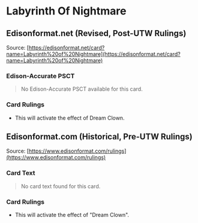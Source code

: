 # Labyrinth Of Nightmare

## Edisonformat.net (Revised, Post-UTW Rulings)

Source: [https://edisonformat.net/card?name=Labyrinth%20of%20Nightmare](https://edisonformat.net/card?name=Labyrinth%20of%20Nightmare)

### Edison-Accurate PSCT

> No Edison-Accurate PSCT available for this card.

### Card Rulings

*   This will activate the effect of Dream Clown.


## Edisonformat.com (Historical, Pre-UTW Rulings)

Source: [https://www.edisonformat.com/rulings](https://www.edisonformat.com/rulings)

### Card Text

> No card text found for this card.

### Card Rulings

*   This will activate the effect of "Dream Clown".


